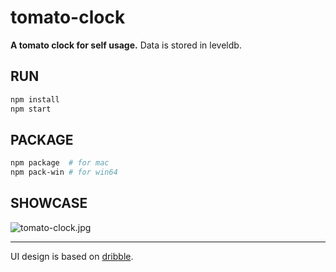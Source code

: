 # tomato-clock

**A tomato clock for self usage.** Data is stored in leveldb.

## RUN

```sh
npm install
npm start
```

## PACKAGE

```sh
npm package  # for mac
npm pack-win # for win64
```

## SHOWCASE
![tomato-clock.jpg](https://i.loli.net/2018/12/23/5c1f8cb5a0a06.jpg)

-------
UI design is based on [dribble]( https://dribbble.com/shots/3905149-Timer-App-Prototype).
